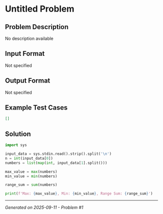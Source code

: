 # Untitled Problem

## Problem Description
No description available

## Input Format
Not specified

## Output Format
Not specified

## Example Test Cases
```json
[]
```

## Solution
```python
import sys

input_data = sys.stdin.read().strip().split('\n')
n = int(input_data[0])
numbers = list(map(int, input_data[1].split()))

max_value = max(numbers)
min_value = min(numbers)

range_sum = sum(numbers)

print(f'Max: {max_value}, Min: {min_value}, Range Sum: {range_sum}')
```

---
*Generated on 2025-09-11 - Problem #1*